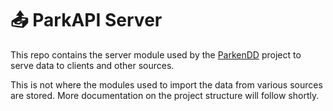 # 📤 ParkAPI Server
This repo contains the server module used by the [ParkenDD](https://parkendd.de) project to serve data to clients and other sources.

This is not where the modules used to import the data from various sources are stored. More documentation on the project structure will follow shortly.
